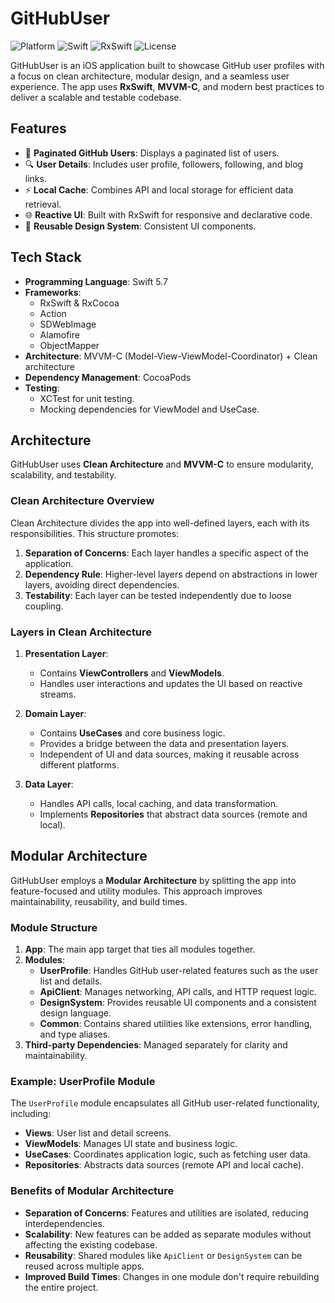 # GitHubUser

![Platform](https://img.shields.io/badge/platform-iOS-blue.svg)
![Swift](https://img.shields.io/badge/swift-5.7-orange.svg)
![RxSwift](https://img.shields.io/badge/RxSwift-6.5-brightgreen.svg)
![License](https://img.shields.io/badge/license-MIT-lightgrey.svg)

GitHubUser is an iOS application built to showcase GitHub user profiles with a focus on clean architecture, modular design, and a seamless user experience. The app uses **RxSwift**, **MVVM-C**, and modern best practices to deliver a scalable and testable codebase.

## Features

- 🚀 **Paginated GitHub Users**: Displays a paginated list of users.
- 🔍 **User Details**: Includes user profile, followers, following, and blog links.
- ⚡ **Local Cache**: Combines API and local storage for efficient data retrieval.
- 🌐 **Reactive UI**: Built with RxSwift for responsive and declarative code.
- 🎨 **Reusable Design System**: Consistent UI components.

## Tech Stack

- **Programming Language**: Swift 5.7
- **Frameworks**:
  - RxSwift & RxCocoa
  - Action
  - SDWebImage
  - Alamofire
  - ObjectMapper
- **Architecture**: MVVM-C (Model-View-ViewModel-Coordinator) + Clean architecture
- **Dependency Management**: CocoaPods
- **Testing**:
  - XCTest for unit testing.
  - Mocking dependencies for ViewModel and UseCase.

## Architecture

GitHubUser uses **Clean Architecture** and **MVVM-C** to ensure modularity, scalability, and testability.

### Clean Architecture Overview

Clean Architecture divides the app into well-defined layers, each with its responsibilities. This structure promotes:

1. **Separation of Concerns**: Each layer handles a specific aspect of the application.
2. **Dependency Rule**: Higher-level layers depend on abstractions in lower layers, avoiding direct dependencies.
3. **Testability**: Each layer can be tested independently due to loose coupling.

### Layers in Clean Architecture

1. **Presentation Layer**:
   - Contains **ViewControllers** and **ViewModels**.
   - Handles user interactions and updates the UI based on reactive streams.

2. **Domain Layer**:
   - Contains **UseCases** and core business logic.
   - Provides a bridge between the data and presentation layers.
   - Independent of UI and data sources, making it reusable across different platforms.

3. **Data Layer**:
   - Handles API calls, local caching, and data transformation.
   - Implements **Repositories** that abstract data sources (remote and local).
## Modular Architecture

GitHubUser employs a **Modular Architecture** by splitting the app into feature-focused and utility modules. This approach improves maintainability, reusability, and build times.

### Module Structure

1. **App**: The main app target that ties all modules together.
2. **Modules**:
   - **UserProfile**: Handles GitHub user-related features such as the user list and details.
   - **ApiClient**: Manages networking, API calls, and HTTP request logic.
   - **DesignSystem**: Provides reusable UI components and a consistent design language.
   - **Common**: Contains shared utilities like extensions, error handling, and type aliases.
3. **Third-party Dependencies**: Managed separately for clarity and maintainability.

### Example: UserProfile Module

The `UserProfile` module encapsulates all GitHub user-related functionality, including:

- **Views**: User list and detail screens.
- **ViewModels**: Manages UI state and business logic.
- **UseCases**: Coordinates application logic, such as fetching user data.
- **Repositories**: Abstracts data sources (remote API and local cache).

### Benefits of Modular Architecture

- **Separation of Concerns**: Features and utilities are isolated, reducing interdependencies.
- **Scalability**: New features can be added as separate modules without affecting the existing codebase.
- **Reusability**: Shared modules like `ApiClient` or `DesignSystem` can be reused across multiple apps.
- **Improved Build Times**: Changes in one module don't require rebuilding the entire project.

